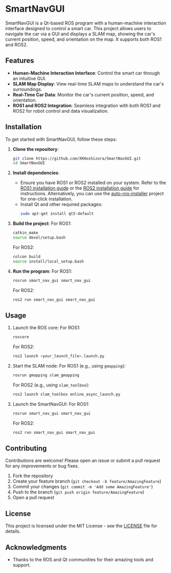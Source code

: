 # SmartNavGUI

SmartNavGUI is a Qt-based ROS program with a human-machine interaction interface designed to control a smart car. This project allows users to navigate the car via a GUI and displays a SLAM map, showing the car's current position, speed, and orientation on the map. It supports both ROS1 and ROS2.

## Features

- **Human-Machine Interaction Interface**: Control the smart car through an intuitive GUI.
- **SLAM Map Display**: View real-time SLAM maps to understand the car's surroundings.
- **Real-Time Car Data**: Monitor the car's current position, speed, and orientation.
- **ROS1 and ROS2 Integration**: Seamless integration with both ROS1 and ROS2 for robot control and data visualization.

## Installation

To get started with SmartNavGUI, follow these steps:

1. **Clone the repository**:
    ```sh
    git clone https://github.com/XKHoshizora/SmartNavGUI.git
    cd SmartNavGUI
    ```

2. **Install dependencies**:
    - Ensure you have ROS1 or ROS2 installed on your system. Refer to the [ROS1 installation guide](https://wiki.ros.org/noetic/Installation/Ubuntu) or the [ROS2 installation guide](https://docs.ros.org/en/humble/Installation.html) for instructions. Alternatively, you can use the [auto-ros-installer](https://github.com/XKHoshizora/auto-ros-installer.git) project for one-click installation.
    - Install Qt and other required packages:
        ```sh
        sudo apt-get install qt5-default
        ```

3. **Build the project**:
    For ROS1:
    ```sh
    catkin_make
    source devel/setup.bash
    ```

    For ROS2:
    ```sh
    colcon build
    source install/local_setup.bash
    ```

4. **Run the program**:
    For ROS1:
    ```sh
    rosrun smart_nav_gui smart_nav_gui
    ```

    For ROS2:
    ```sh
    ros2 run smart_nav_gui smart_nav_gui
    ```

## Usage

1. Launch the ROS core:
    For ROS1:
    ```sh
    roscore
    ```

    For ROS2:
    ```sh
    ros2 launch <your_launch_file>.launch.py
    ```

2. Start the SLAM node:
    For ROS1 (e.g., using `gmapping`):
    ```sh
    rosrun gmapping slam_gmapping
    ```

    For ROS2 (e.g., using `slam_toolbox`):
    ```sh
    ros2 launch slam_toolbox online_async_launch.py
    ```

3. Launch the SmartNavGUI:
    For ROS1:
    ```sh
    rosrun smart_nav_gui smart_nav_gui
    ```

    For ROS2:
    ```sh
    ros2 run smart_nav_gui smart_nav_gui
    ```

## Contributing

Contributions are welcome! Please open an issue or submit a pull request for any improvements or bug fixes.

1. Fork the repository
2. Create your feature branch (`git checkout -b feature/AmazingFeature`)
3. Commit your changes (`git commit -m 'Add some AmazingFeature'`)
4. Push to the branch (`git push origin feature/AmazingFeature`)
5. Open a pull request

## License

This project is licensed under the MIT License - see the [LICENSE](LICENSE) file for details.

## Acknowledgments

- Thanks to the ROS and Qt communities for their amazing tools and support.
